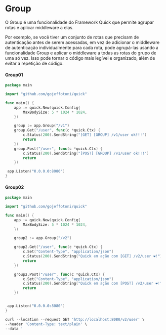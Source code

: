 # Group

O Group é uma funcionalidade do Framework Quick que permite agrupar rotas e aplicar middleware a elas.

Por exemplo, se você tiver um conjunto de rotas que precisam de autenticação antes de serem acessadas, em vez de adicionar o middleware de autenticação individualmente para cada rota, pode agrupá-las usando a funcionalidade Group e aplicar o middleware a todas as rotas do grupo de uma só vez. Isso pode tornar o código mais legível e organizado, além de evitar a repetição de código.

#### Group01

```go
package main

import "github.com/gojeffotoni/quick"

func main() {
	app := quick.New(quick.Config{
		MaxBodySize: 5 * 1024 * 1024,
	})

	group := app.Group("/v1")
	group.Get("/user", func(c *quick.Ctx) {
		c.Status(200).SendString("[GET] [GROUP] /v1/user ok!!!")
		return
	})
	group.Post("/user", func(c *quick.Ctx) {
		c.Status(200).SendString("[POST] [GROUP] /v1/user ok!!!")
		return
	})

 app.Listen("0.0.0.0:8080")
}
```

#### Group02

```go
package main

import "github.com/gojeffotoni/quick"

func main() {
	app := quick.New(quick.Config{
		MaxBodySize: 5 * 1024 * 1024,
	})

	group2 := app.Group("/v2")

	group2.Get("/user", func(c *quick.Ctx) {
		c.Set("Content-Type", "application/json")
		c.Status(200).SendString("Quick em ação com [GET] /v2/user ❤️!")
		return
	})

	group2.Post("/user", func(c *quick.Ctx) {
		c.Set("Content-Type", "application/json")
		c.Status(200).SendString("Quick em ação com [POST] /v2/user ❤️!")
		return
	})


 app.Listen("0.0.0.0:8080")
}
```
```go
curl --location --request GET 'http://localhost:8080/v2/user' \
--header 'Content-Type: text/plain' \
--data '
```



